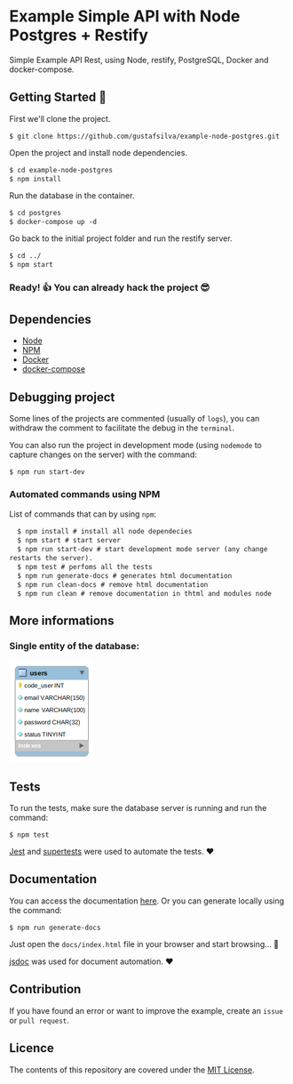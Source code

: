 # Example Simple API with Node Postgres + Restify
Simple Example API Rest, using Node, restify, PostgreSQL, Docker and docker-compose.

## Getting Started :rocket:

First we'll clone the project.

```shell
$ git clone https://github.com/gustafsilva/example-node-postgres.git
```

Open the project and install node dependencies.

```shell
$ cd example-node-postgres
$ npm install
```

Run the database in the container.

```shell
$ cd postgres
$ docker-compose up -d
```

Go back to the initial project folder and run the restify server.
```shell
$ cd ../
$ npm start
```

### Ready! :+1: You can already hack the project :sunglasses:

## Dependencies
* [Node](https://nodejs.org/)
* [NPM](https://www.npmjs.com/)
* [Docker](https://www.docker.com/)
* [docker-compose](https://docs.docker.com/compose/)

## Debugging project 

Some lines of the projects are commented (usually of `logs`), you can withdraw the comment to facilitate the debug in the `terminal`.

You can also run the project in development mode (using `nodemode` to capture changes on the server) with the command:
```shell
$ npm run start-dev
```

### Automated commands using NPM
List of commands that can by using `npm`:
```shell
  $ npm install # install all node dependecies
  $ npm start # start server
  $ npm run start-dev # start development mode server (any change restarts the server).
  $ npm test # perfoms all the tests
  $ npm run generate-docs # generates html documentation
  $ npm run clean-docs # remove html documentation
  $ npm run clean # remove documentation in thtml and modules node
```
## More informations

### Single entity of the database:

![](assets/img/eer_diagram.png)

## Tests

To run the tests, make sure the database server is running and run the command:

```shell
$ npm test
```

[Jest](https://jestjs.io/) and [supertests](https://www.npmjs.com/package/supertest) were used to automate the tests. :heart:

## Documentation
You can access the documentation [here](https://gustafsilva.github.io/example-node-postgres/docs/).
Or you can generate locally using the command:

```shell
$ npm run generate-docs
```

Just open the `docs/index.html` file in your browser and start browsing... :green_book:

[jsdoc](http://usejsdoc.org) was used for document automation. :heart:

## Contribution
If you have found an error or want to improve the example, create an `issue` or `pull request`.

## Licence
The contents of this repository are covered under the [MIT License](https://github.com/gustafsilva/example-node-postgres/blob/master/LICENSE).